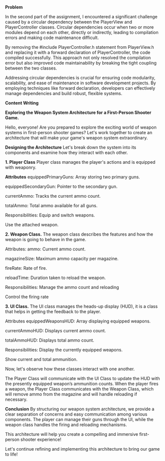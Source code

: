 ****Problem****

In the second part of the assignment, I encountered a significant challenge caused by a circular dependency between the PlayerView and PlayerController classes. Circular dependencies occur when two or more modules depend on each other, directly or indirectly, leading to compilation errors and making code maintenance difficult.

By removing the #include PlayerController.h statement from PlayerView.h and replacing it with a forward declaration of PlayerController, the code compiled successfully. This approach not only resolved the compilation error but also improved code maintainability by breaking the tight coupling between the two classes.

Addressing circular dependencies is crucial for ensuring code modularity, scalability, and ease of maintenance in software development projects. By employing techniques like forward declaration, developers can effectively manage dependencies and build robust, flexible systems.

**Content Writing**

**Exploring the Weapon System Architecture for a First-Person Shooter Game.**

Hello, everyone! Are you prepared to explore the exciting world of weapon systems in first-person shooter games? Let's work together to create an architecture that will make your game's weapon system extraordinary.

**Designing the Architecture**
Let's break down the system into its components and examine how they interact with each other.

**1. Player Class**
Player class manages the player's actions and is equipped with weaponry.

**Attributes**
equippedPrimaryGuns: Array storing two primary guns.

equippedSecondaryGun: Pointer to the secondary gun.

currentAmmo: Tracks the current ammo count.

totalAmmo: Total ammo available for all guns.

Responsibilities:
Equip and switch weapons.

Use the attached weapon.

**2. Weapon Class.**
The weapon class describes the features and how the weapon is going to behave in the game.

Attributes:
ammo: Current ammo count.

magazineSize: Maximum ammo capacity per magazine.

fireRate: Rate of fire.

reloadTime: Duration taken to reload the weapon.

Responsibilities:
Manage the ammo count and reloading

Control the firing rate

**3. UI Class.**
The UI class manages the heads-up display (HUD), it is a class that helps in getting the feedback to the player.

Attributes
equippedWeaponsHUD: Array displaying equipped weapons.

currentAmmoHUD: Displays current ammo count.

totalAmmoHUD: Displays total ammo count.


Responsibilities:
Display the currently equipped weapons.

Show current and total ammunition.

Now, let's observe how these classes interact with one another.

The Player Class will communicate with the UI Class to update the HUD with the presently equipped weapon’s ammunition counts.
When the player fires a weapon, the Player Class communicates with the Weapon Class, which will remove ammo from the magazine and will handle reloading if necessary.

**Conclusion**
By structuring our weapon system architecture, we provide a clear separation of concerns and easy communication among various components. The player can manage their guns through the UI, while the weapon class handles the firing and reloading mechanisms.

This architecture will help you create a compelling and immersive first-person shooter experience!

Let's continue refining and implementing this architecture to bring our game to life!

